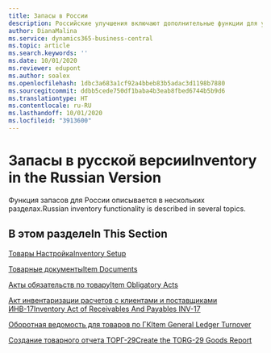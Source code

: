 ```yaml
---
title: Запасы в России
description: Российские улучшения включают дополнительные функции для управления запасами.
author: DianaMalina
ms.service: dynamics365-business-central
ms.topic: article
ms.search.keywords: ''
ms.date: 10/01/2020
ms.reviewer: edupont
ms.author: soalex
ms.openlocfilehash: 1dbc3a683a1cf92a4bbeb83b5adac3d1198b7880
ms.sourcegitcommit: ddbb5cede750df1baba4b3eab8fbed6744b5b9d6
ms.translationtype: HT
ms.contentlocale: ru-RU
ms.lasthandoff: 10/01/2020
ms.locfileid: "3913600"
---
```

# <a name="inventory-in-the-russian-version"></a><span data-ttu-id="ad2b0-103">Запасы в русской версии</span><span class="sxs-lookup"><span data-stu-id="ad2b0-103">Inventory in the Russian Version</span></span>

<span data-ttu-id="ad2b0-104">Функция запасов для России описывается в нескольких разделах.</span><span class="sxs-lookup"><span data-stu-id="ad2b0-104">Russian inventory functionality is described in several topics.</span></span>

## <a name="in-this-section"></a><span data-ttu-id="ad2b0-105">В этом разделе</span><span class="sxs-lookup"><span data-stu-id="ad2b0-105">In This Section</span></span>

[<span data-ttu-id="ad2b0-106">Товары Настройка</span><span class="sxs-lookup"><span data-stu-id="ad2b0-106">Inventory Setup</span></span>](Inventory-Setup.md)

[<span data-ttu-id="ad2b0-107">Товарные документы</span><span class="sxs-lookup"><span data-stu-id="ad2b0-107">Item Documents</span></span>](Item-Documents.md)

[<span data-ttu-id="ad2b0-108">Акты обязательств по товару</span><span class="sxs-lookup"><span data-stu-id="ad2b0-108">Item Obligatory Acts</span></span>](Item-Obligatory-Acts.md)

[<span data-ttu-id="ad2b0-109">Акт инвентаризации расчетов с клиентами и поставщиками ИНВ-17</span><span class="sxs-lookup"><span data-stu-id="ad2b0-109">Inventory Act of Receivables And Payables INV-17</span></span>](Inventory-Act-of-Receivables-And-Payables-INV-17.md)

[<span data-ttu-id="ad2b0-110">Оборотная ведомость для товаров по ГК</span><span class="sxs-lookup"><span data-stu-id="ad2b0-110">Item General Ledger Turnover</span></span>](Item-General-Ledger-Turnover.md)

[<span data-ttu-id="ad2b0-111">Создание товарного отчета ТОРГ-29</span><span class="sxs-lookup"><span data-stu-id="ad2b0-111">Create the TORG-29 Goods Report</span></span>](How-to-Create-the-TORG-29-Goods-Report.md)
